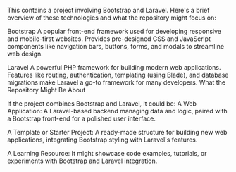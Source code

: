 This contains a project involving Bootstrap and Laravel. Here's a brief overview of these technologies and what the repository might focus on:

Bootstrap
A popular front-end framework used for developing responsive and mobile-first websites.
Provides pre-designed CSS and JavaScript components like navigation bars, buttons, forms, and modals to streamline web design.

Laravel
A powerful PHP framework for building modern web applications.
Features like routing, authentication, templating (using Blade), and database migrations make Laravel a go-to framework for many developers.
What the Repository Might Be About

If the project combines Bootstrap and Laravel, it could be:
A Web Application: A Laravel-based backend managing data and logic, paired with a Bootstrap front-end for a polished user interface.

A Template or Starter Project: A ready-made structure for building new web applications, integrating Bootstrap styling with Laravel's features.

A Learning Resource: It might showcase code examples, tutorials, or experiments with Bootstrap and Laravel integration.
